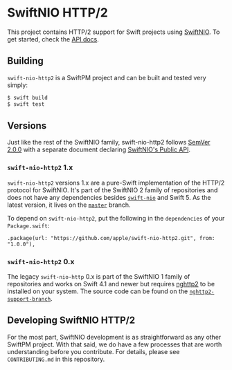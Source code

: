 # SwiftNIO HTTP/2

This project contains HTTP/2 support for Swift projects using [SwiftNIO](https://github.com/apple/swift-nio). To get started, check the [API docs](https://apple.github.io/swift-nio-http2/docs/current/NIOHTTP2/index.html).

## Building

`swift-nio-http2` is a SwiftPM project and can be built and tested very simply:

```bash
$ swift build
$ swift test
```

## Versions

Just like the rest of the SwiftNIO family, swift-nio-http2 follows [SemVer 2.0.0](https://semver.org/#semantic-versioning-200) with a separate document
declaring [SwiftNIO's Public API](https://github.com/apple/swift-nio/blob/master/docs/public-api.md).

### `swift-nio-http2` 1.x

`swift-nio-http2` versions 1.x are a pure-Swift implementation of the HTTP/2 protocol for SwiftNIO. It's part of the SwiftNIO 2 family of repositories and does not have any dependencies besides [`swift-nio`](https://github.com/apple/swift-nio) and Swift 5. As the latest version, it lives on the [`master`](https://github.com/apple/swift-nio-http2) branch.

To depend on `swift-nio-http2`, put the following in the `dependencies` of your `Package.swift`:

    .package(url: "https://github.com/apple/swift-nio-http2.git", from: "1.0.0"),

### `swift-nio-http2` 0.x

The legacy `swift-nio-http` 0.x is part of the SwiftNIO 1 family of repositories and works on Swift 4.1 and newer but requires [nghttp2](https://nghttp2.org) to be installed on your system. The source code can be found on the [`nghttp2-support-branch`](https://github.com/apple/swift-nio-http2/tree/nghttp2-support-branch).


## Developing SwiftNIO HTTP/2

For the most part, SwiftNIO development is as straightforward as any other SwiftPM project. With that said, we do have a few processes that are worth understanding before you contribute. For details, please see `CONTRIBUTING.md` in this repository.

